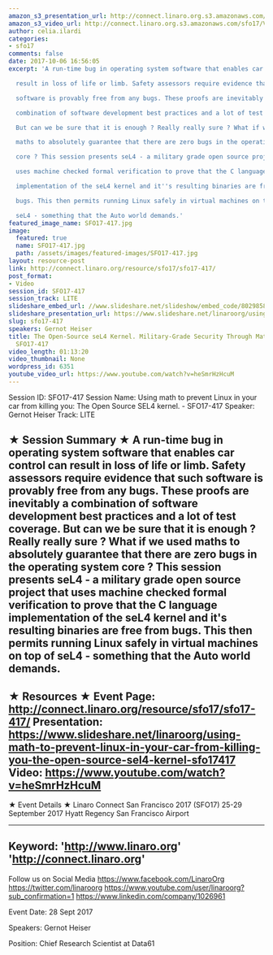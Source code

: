 ```yaml
---
amazon_s3_presentation_url: http://connect.linaro.org.s3.amazonaws.com/sfo17/Presentations/SFO17-417-SEL4.pdf
amazon_s3_video_url: http://connect.linaro.org.s3.amazonaws.com/sfo17/Videos/SFO17-417%20-%20Using%20math%20to%20prevent%20Linux%20in%20your%20car%20from%20killing%20you-%20The%20Open%20Source%20SEL4%20kernel.mp4
author: celia.ilardi
categories:
- sfo17
comments: false
date: 2017-10-06 16:56:05
excerpt: 'A run-time bug in operating system software that enables car control can

  result in loss of life or limb. Safety assessors require evidence that such

  software is provably free from any bugs. These proofs are inevitably a

  combination of software development best practices and a lot of test coverage.

  But can we be sure that it is enough ? Really really sure ? What if we used

  maths to absolutely guarantee that there are zero bugs in the operating system

  core ? This session presents seL4 - a military grade open source project that

  uses machine checked formal verification to prove that the C language

  implementation of the seL4 kernel and it''s resulting binaries are free from

  bugs. This then permits running Linux safely in virtual machines on top of

  seL4 - something that the Auto world demands.'
featured_image_name: SFO17-417.jpg
image:
  featured: true
  name: SFO17-417.jpg
  path: /assets/images/featured-images/SFO17-417.jpg
layout: resource-post
link: http://connect.linaro.org/resource/sfo17/sfo17-417/
post_format:
- Video
session_id: SFO17-417
session_track: LITE
slideshare_embed_url: //www.slideshare.net/slideshow/embed_code/80298586
slideshare_presentation_url: https://www.slideshare.net/linaroorg/using-math-to-prevent-linux-in-your-car-from-killing-you-the-open-source-sel4-kernel-sfo17417
slug: sfo17-417
speakers: Gernot Heiser
title: The Open-Source seL4 Kernel. Military-Grade Security Through Mathematics -
  SFO17-417
video_length: 01:13:20
video_thumbnail: None
wordpress_id: 6351
youtube_video_url: https://www.youtube.com/watch?v=heSmrHzHcuM
---
```


Session ID: SFO17-417
Session Name: Using math to prevent Linux in your car from killing you: The Open Source SEL4 kernel. - SFO17-417
Speaker: Gernot Heiser
Track: LITE

★ Session Summary ★
A run-time bug in operating system software that enables car control can
result in loss of life or limb. Safety assessors require evidence that such
software is provably free from any bugs. These proofs are inevitably a
combination of software development best practices and a lot of test coverage.
But can we be sure that it is enough ? Really really sure ? What if we used
maths to absolutely guarantee that there are zero bugs in the operating system
core ? This session presents seL4 - a military grade open source project that
uses machine checked formal verification to prove that the C language
implementation of the seL4 kernel and it's resulting binaries are free from
bugs. This then permits running Linux safely in virtual machines on top of
seL4 - something that the Auto world demands.
---------------------------------------------------
★ Resources ★
Event Page: http://connect.linaro.org/resource/sfo17/sfo17-417/
Presentation: https://www.slideshare.net/linaroorg/using-math-to-prevent-linux-in-your-car-from-killing-you-the-open-source-sel4-kernel-sfo17417
Video: https://www.youtube.com/watch?v=heSmrHzHcuM
---------------------------------------------------

★ Event Details ★
Linaro Connect San Francisco 2017 (SFO17)
25-29 September 2017
Hyatt Regency San Francisco Airport

---------------------------------------------------
Keyword:
'http://www.linaro.org'
'http://connect.linaro.org'
---------------------------------------------------
Follow us on Social Media
https://www.facebook.com/LinaroOrg
https://twitter.com/linaroorg
https://www.youtube.com/user/linaroorg?sub_confirmation=1
https://www.linkedin.com/company/1026961

Event Date: 28 Sept 2017

Speakers: Gernot Heiser

Position: Chief Research Scientist at Data61